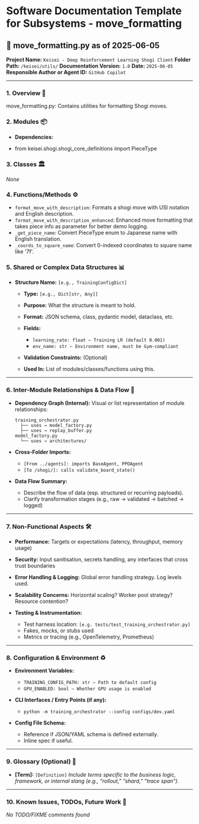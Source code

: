 # Software Documentation Template for Subsystems - move_formatting

## 📘 move_formatting.py as of 2025-06-05

**Project Name:** `Keisei - Deep Reinforcement Learning Shogi Client`
**Folder Path:** `/keisei/utils/`
**Documentation Version:** `1.0`
**Date:** `2025-06-05`
**Responsible Author or Agent ID:** `GitHub Copilot`

---

### 1. Overview 📜

move_formatting.py: Contains utilities for formatting Shogi moves.
### 2. Modules 📦

* **Dependencies:**
- from keisei.shogi.shogi_core_definitions import PieceType
### 3. Classes 🏛️

*None*
### 4. Functions/Methods ⚙️

- `format_move_with_description`: Formats a shogi move with USI notation and English description.
- `format_move_with_description_enhanced`: Enhanced move formatting that takes piece info as parameter for better demo logging.
- `_get_piece_name`: Convert PieceType enum to Japanese name with English translation.
- `_coords_to_square_name`: Convert 0-indexed coordinates to square name like '7f'.
### 5. Shared or Complex Data Structures 📊

* **Structure Name:** `[e.g., TrainingConfigDict]`

  * **Type:** `[e.g., Dict[str, Any]]`
  * **Purpose:** What the structure is meant to hold.
  * **Format:** JSON schema, class, pydantic model, dataclass, etc.
  * **Fields:**

    * `learning_rate: float – Training LR (default 0.001)`
    * `env_name: str – Environment name, must be Gym-compliant`
  * **Validation Constraints:** (Optional)
  * **Used In:** List of modules/classes/functions using this.

---

### 6. Inter-Module Relationships & Data Flow 🔄

* **Dependency Graph (Internal):**
  Visual or list representation of module relationships:

  ```
  training_orchestrator.py
    ├── uses → model_factory.py
    ├── uses → replay_buffer.py
  model_factory.py
    └── uses → architectures/
  ```

* **Cross-Folder Imports:**

  * `[From ../agents]: imports BaseAgent, PPOAgent`
  * `[To /shogi/]: calls validate_board_state()`

* **Data Flow Summary:**

  * Describe the flow of data (esp. structured or recurring payloads).
  * Clarify transformation stages (e.g., raw → validated → batched → logged)

---

### 7. Non-Functional Aspects 🛠️

* **Performance:**
  Targets or expectations (latency, throughput, memory usage)

* **Security:**
  Input sanitisation, secrets handling, any interfaces that cross trust boundaries

* **Error Handling & Logging:**
  Global error handling strategy. Log levels used.

* **Scalability Concerns:**
  Horizontal scaling? Worker pool strategy? Resource contention?

* **Testing & Instrumentation:**

  * Test harness location: `[e.g. tests/test_training_orchestrator.py]`
  * Fakes, mocks, or stubs used
  * Metrics or tracing (e.g., OpenTelemetry, Prometheus)

---

### 8. Configuration & Environment ♻️

* **Environment Variables:**

  * `TRAINING_CONFIG_PATH: str – Path to default config`
  * `GPU_ENABLED: bool – Whether GPU usage is enabled`

* **CLI Interfaces / Entry Points (if any):**

  * `python -m training_orchestrator --config configs/dev.yaml`

* **Config File Schema:**

  * Reference if JSON/YAML schema is defined externally.
  * Inline spec if useful.

---

### 9. Glossary (Optional) 📖

* **\[Term]:** `[Definition]`
  *Include terms specific to the business logic, framework, or internal slang (e.g., “rollout,” “shard,” “trace span”).*

---

### 10. Known Issues, TODOs, Future Work 🧭

*No TODO/FIXME comments found*
